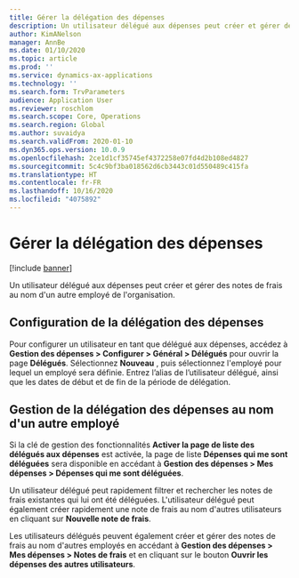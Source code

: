 ```yaml
---
title: Gérer la délégation des dépenses
description: Un utilisateur délégué aux dépenses peut créer et gérer des notes de frais au nom d'un autre employé de l'organisation.
author: KimANelson
manager: AnnBe
ms.date: 01/10/2020
ms.topic: article
ms.prod: ''
ms.service: dynamics-ax-applications
ms.technology: ''
ms.search.form: TrvParameters
audience: Application User
ms.reviewer: roschlom
ms.search.scope: Core, Operations
ms.search.region: Global
ms.author: suvaidya
ms.search.validFrom: 2020-01-10
ms.dyn365.ops.version: 10.0.9
ms.openlocfilehash: 2ce1d1cf35745ef4372258e07fd4d2b108ed4827
ms.sourcegitcommit: 5c4c9bf3ba018562d6cb3443c01d550489c415fa
ms.translationtype: HT
ms.contentlocale: fr-FR
ms.lasthandoff: 10/16/2020
ms.locfileid: "4075892"
---
```

# <a name="manage-expense-delegation"></a>Gérer la délégation des dépenses

[!include [banner](../includes/banner.md)]

Un utilisateur délégué aux dépenses peut créer et gérer des notes de frais au nom d'un autre employé de l'organisation.

## <a name="configuring-expense-delegation"></a>Configuration de la délégation des dépenses

Pour configurer un utilisateur en tant que délégué aux dépenses, accédez à **Gestion des dépenses > Configurer > Général > Délégués** pour ouvrir la page **Délégués**. Sélectionnez **Nouveau** , puis sélectionnez l'employé pour lequel un employé sera définie. Entrez l’alias de l’utilisateur délégué, ainsi que les dates de début et de fin de la période de délégation.

## <a name="managing-expense-delegation-on-behalf-of-another-employee"></a>Gestion de la délégation des dépenses au nom d'un autre employé

Si la clé de gestion des fonctionnalités **Activer la page de liste des délégués aux dépenses** est activée, la page de liste **Dépenses qui me sont déléguées** sera disponible en accédant à **Gestion des dépenses > Mes dépenses > Dépenses qui me sont déléguées**.

Un utilisateur délégué peut rapidement filtrer et rechercher les notes de frais existantes qui lui ont été déléguées. L'utilisateur délégué peut également créer rapidement une note de frais au nom d'autres utilisateurs en cliquant sur **Nouvelle note de frais**.

Les utilisateurs délégués peuvent également créer et gérer des notes de frais au nom d'autres employés en accédant à **Gestion des dépenses > Mes dépenses > Notes de frais** et en cliquant sur le bouton **Ouvrir les dépenses des autres utilisateurs**.
